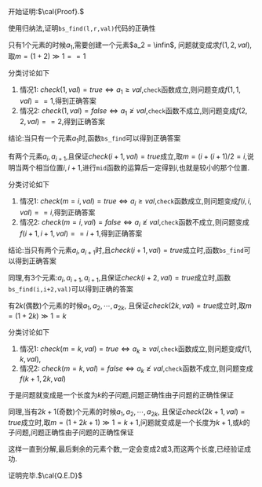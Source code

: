 开始证明:$\cal{Proof}.$

使用归纳法,证明`bs_find(l,r,val)`代码的正确性

只有1个元素的时候$a_1$,需要创建一个元素$a_2 = \infin$, 问题就变成求$f(1,2,val)$,取$m = (1+2) \gg 1 == 1$

分类讨论如下

1. 情况1: $check(1,val) = true \iff a_1 \geqslant val$,`check`函数成立,则问题变成$f(1,1,val) == 1$,得到正确答案
2. 情况2: $check(1,val) = false \iff a_1 \ngeqslant val$,`check`函数不成立,则问题变成$f(2,2,val) == 2$,得到正确答案

结论:当只有一个元素$a_1$时,函数`bs_find`可以得到正确答案


有两个元素$a_i,a_{i+1}$,且保证$check(i+1,val) = true$成立,取$m = (i+(i+1) / 2 = i$,说明当两个相当位置$i,i+1$,进行`mid`函数的运算后一定得到$i$,也就是较小的那个位置.

分类讨论如下

1. 情况1: $check(m=i,val) = true \iff a_i \geqslant val$,`check`函数成立,则问题变成$f(i,i,val) == i$,得到正确答案
2. 情况2: $check(m=i,val) = false \iff a_i \ngeqslant val$,`check`函数不成立,则问题变成$f(i+1,i+1,val) == i+1$,得到正确答案

结论:当只有两个元素$a_i,a_{i+1}$时,且$check(i+1,val)=true$成立时,函数`bs_find`可以得到正确答案

同理,有$3$个元素:$a_i,a_{i+1},a_{i+1}$,且保证$check(i+2,val)=true$成立时,函数`bs_find(i,i+2,val)`可以得到正确的答案


有$2k$(偶数)个元素的时候$a_1,a_2,\cdots,a_{2k}$, 且保证$check(2k,val)=true$成立时,取$m = (1+2k) \gg 1 = k$


分类讨论如下

1. 情况1: $check(m=k,val) = true \iff a_k \geqslant val$,`check`函数成立,则问题变成$f(1,k,val)$,
2. 情况2: $check(m=k,val) = false \iff a_k \ngeqslant val$,`check`函数不成立,则问题变成$f(k+1,2k,val)$

于是问题就变成是一个长度为$k$的子问题,问题正确性由子问题的正确性保证

同理,当有$2k+1$(奇数)个元素的时候$a_1,a_2,\cdots,a_{2k}$, 且保证$check(2k+1,val)=true$成立时,取$m = (1+2k+1) \gg 1 = k+1$,问题就变成是一个长度为$k+1$,或$k$的子问题,问题正确性由子问题的正确性保证

这样一直到分解,最后剩余的元素个数,一定会变成$2$或$3$,而这两个长度,已经验证成功.


证明完毕.$\cal{Q.E.D}$



